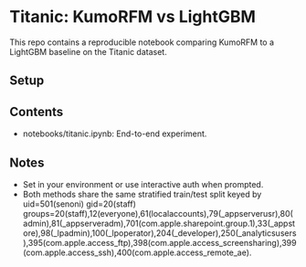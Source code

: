 # Titanic: KumoRFM vs LightGBM

This repo contains a reproducible notebook comparing KumoRFM to a LightGBM baseline on the Titanic dataset.

## Setup



## Contents
- notebooks/titanic.ipynb: End-to-end experiment.

## Notes
- Set  in your environment or use interactive auth when prompted.
- Both methods share the same stratified train/test split keyed by uid=501(senoni) gid=20(staff) groups=20(staff),12(everyone),61(localaccounts),79(_appserverusr),80(admin),81(_appserveradm),701(com.apple.sharepoint.group.1),33(_appstore),98(_lpadmin),100(_lpoperator),204(_developer),250(_analyticsusers),395(com.apple.access_ftp),398(com.apple.access_screensharing),399(com.apple.access_ssh),400(com.apple.access_remote_ae).

